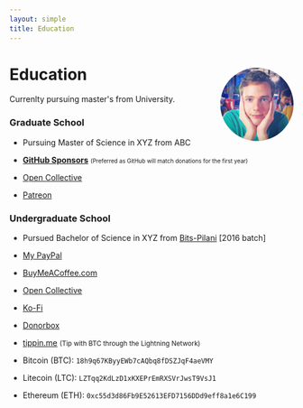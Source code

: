 ```yaml
---
layout: simple
title: Education
---
```


<style>
.hero-body .column {
	margin-bottom: 180px;
}

.hero-body .tagline {
	font-size: 18px;
	margin-top: 5px;
}

#self-photo {
	margin-top: 30px;
	margin-left: 30px;
	border-radius: 50%;
	width: 130px;
}
</style>

<img id="self-photo" src="/sindre-sorhus-small.jpg" align="right">

# Education 
Currenlty pursuing master's from University.


### Graduate School
- Pursuing Master of Science in XYZ from ABC 

- [**GitHub Sponsors**](https://github.com/users/sindresorhus/sponsorship) <span style="font-size: 10px">(Preferred as GitHub will match donations for the first year)</span>
- [Open Collective](https://opencollective.com/sindresorhus)
- [Patreon](https://www.patreon.com/sindresorhus)

### Undergraduate School
- Pursued Bachelor of Science in XYZ from [Bits-Pilani](https://www.bits-pilani.ac.in/) [2016 batch]

- [My PayPal](https://www.paypal.me/sindresorhus)
- [BuyMeACoffee.com](https://www.buymeacoffee.com/sindresorhus)
- [Open Collective](https://opencollective.com/sindresorhus)
- [Ko-Fi](https://ko-fi.com/sindresorhus)
- [Donorbox](https://donorbox.org/sindresorhus)
- [tippin.me](https://tippin.me/@sindresorhus) <small>(Tip with BTC through the Lightning Network)</small>
- Bitcoin (BTC): `18h9q67KByyEWb7cAQbq8fDSZJqF4aeVMY`
- Litecoin (LTC): `LZTqq2KdLzD1xKXEPrEmRXSVrJwsT9VsJ1`
- Ethereum (ETH): `0xc55d3d86Fb9E52613EFD7156DDd9eff8a1e6C199`

